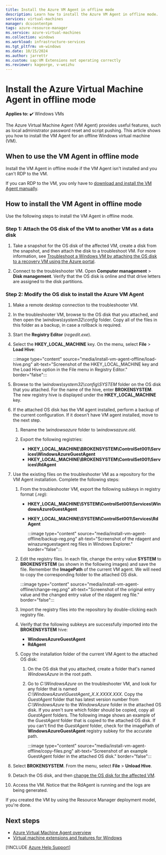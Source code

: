 ```yaml
---
title: Install the Azure VM Agent in offline mode
description: Learn how to install the Azure VM Agent in offline mode.
services: virtual-machines
manager: dcscontentpm
tags: azure-resource-manager
ms.service: azure-virtual-machines
ms.collection: windows
ms.workload: infrastructure-services
ms.tgt_pltfrm: vm-windows
ms.date: 10/15/2024
ms.author: jarrettr
ms.custom: sap:VM Extensions not operating correctly
ms.reviewer: kageorge, v-weizhu
---
```

# Install the Azure Virtual Machine Agent in offline mode

**Applies to:** :heavy_check_mark: Windows VMs

The Azure Virtual Machine Agent (VM Agent) provides useful features, such as local administrator password reset and script pushing. This article shows you how to install the VM Agent for an offline Windows virtual machine (VM).

## When to use the VM Agent in offline mode

Install the VM Agent in offline mode if the VM Agent isn't installed and you can't RDP to the VM.

If you can RDP to the VM, you only have to [download and install the VM Agent manually](/azure/virtual-machines/extensions/agent-windows#manual-installation).

## How to install the VM Agent in offline mode

Use the following steps to install the VM Agent in offline mode.

### Step 1: Attach the OS disk of the VM to another VM as a data disk

1. Take a snapshot for the OS disk of the affected VM, create a disk from the snapshot, and then attach the disk to a troubleshoot VM. For more information, see [Troubleshoot a Windows VM by attaching the OS disk to a recovery VM using the Azure portal](troubleshoot-recovery-disks-portal-windows.md).

2. Connect to the troubleshooter VM. Open **Computer management** > **Disk management**. Verify that the OS disk is online and that drive letters are assigned to the disk partitions.

### Step 2: Modify the OS disk to install the Azure VM Agent

1. Make a remote desktop connection to the troubleshooter VM.

2. In the troubleshooter VM, browse to the OS disk that you attached, and then open the *\windows\system32\config* folder. Copy all of the files in this folder as a backup, in case a rollback is required.

3. Start the **Registry Editor** (*regedit.exe*).

4. Select the **HKEY_LOCAL_MACHINE** key. On the menu, select **File** > **Load Hive**:

    :::image type="content" source="media/install-vm-agent-offline/load-hive.png" alt-text="Screenshot of the HKEY_LOCAL_MACHINE key and the Load Hive option in the File menu in Registry Editor." border="false":::

5. Browse to the *\windows\system32\config\SYSTEM* folder on the OS disk that you attached. For the name of the hive, enter **BROKENSYSTEM**. The new registry hive is displayed under the **HKEY_LOCAL_MACHINE** key.

6. If the attached OS disk has the VM agent installed, perform a backup of the current configuration. If it doesn't have VM agent installed, move to the next step.

    1. Rename the *\windowsazure* folder to *\windowsazure.old*.

    2. Export the following registries:
        - **HKEY_LOCAL_MACHINE\BROKENSYSTEM\ControlSet001\Services\WindowsAzureGuestAgent**
        - **HKEY_LOCAL_MACHINE\BROKENSYSTEM\ControlSet001\Services\RdAgent**

7. Use the existing files on the troubleshooter VM as a repository for the VM Agent installation. Complete the following steps:

    1. From the troubleshooter VM, export the following subkeys in registry format (*.reg*):
        - **HKEY_LOCAL_MACHINE\SYSTEM\ControlSet001\Services\WindowsAzureGuestAgent**
        - **HKEY_LOCAL_MACHINE\SYSTEM\ControlSet001\Services\RdAgent**

          :::image type="content" source="media/install-vm-agent-offline/backup-reg.png" alt-text="Screenshot of the rdagent and winazureguestagent reg files in Windows Explorer." border="false":::

    2. Edit the registry files. In each file, change the entry value **SYSTEM** to **BROKENSYSTEM** (as shown in the following images) and save the file. Remember the **ImagePath** of the current VM agent. We will need to copy the corresponding folder to the attached OS disk.

        :::image type="content" source="media/install-vm-agent-offline/change-reg.png" alt-text="Screenshot of the original entry value and the changed entry value of the rdagent reg file." border="false":::

    3. Import the registry files into the repository by double-clicking each registry file.

    4. Verify that the following subkeys are successfully imported into the **BROKENSYSTEM** hive:
        - **WindowsAzureGuestAgent**
        - **RdAgent**

    5. Copy the installation folder of the current VM Agent to the attached OS disk:

        1. On the OS disk that you attached, create a folder that's named *WindowsAzure* in the root path.

        2. Go to *C:\WindowsAzure* on the troubleshooter VM, and look for any folder that is named *C:\WindowsAzure\GuestAgent_X.X.XXXX.XXX*. Copy the *GuestAgent* folder that has latest version number from *C:\WindowsAzure* to the *WindowsAzure* folder in the attached OS disk. If you aren't sure which folder should be copied, copy all *GuestAgent* folders. The following image shows an example of the *GuestAgent* folder that is copied to the attached OS disk. If you can't find the *GuestAgent* folder, check for the imagePath of **WindowsAzureGuestAgent** registry subkey for the accurate path.

             :::image type="content" source="media/install-vm-agent-offline/copy-files.png" alt-text="Screenshot of an example GuestAgent folder in the attached OS disk." border="false":::

8. Select **BROKENSYSTEM**. From the menu, select **File** > **Unload Hive**​.

9. Detach the OS disk, and then [change the OS disk for the affected VM](troubleshoot-recovery-disks-portal-windows.md#swap-the-failed-vms-os-disk-with-the-repaired-disk).

10. Access the VM. Notice that the RdAgent is running and the logs are being generated.

If you created the VM by using the Resource Manager deployment model, you're done.

## Next steps

- [Azure Virtual Machine Agent overview](/azure/virtual-machines/extensions/agent-windows)
- [Virtual machine extensions and features for Windows](/azure/virtual-machines/extensions/features-windows)

[!INCLUDE [Azure Help Support](../../../includes/azure-help-support.md)]
